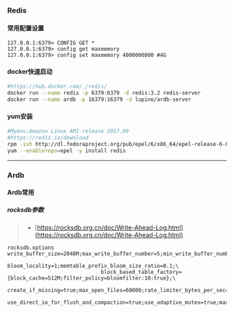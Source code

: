 ### Redis
#### 常用配置设置
```
127.0.0.1:6379> CONFIG GET *
127.0.0.1:6379> config get maxmemory
127.0.0.1:6379> config set maxmemory 4000000000 #4G
```
#### docker快速启动
```bash
#https://hub.docker.com/_/redis/
docker run --name redis -p 6379:6379 -d redis:3.2 redis-server
docker run --name ardb -p 16379:16379 -d lupino/ardb-server
```
#### yum安装
```bash
#Myenv:Amazon Linux AMI release 2017.09
#https://redis.io/download
rpm -ivh http://dl.fedoraproject.org/pub/epel/6/x86_64/epel-release-6-8.noarch.rpm
yum --enablerepo=epel -y install redis
```



---

### Ardb
#### Ardb常用
##### rocksdb参数
> - [https://rocksdb.org.cn/doc/Write-Ahead-Log.html](https://rocksdb.org.cn/doc/Write-Ahead-Log.html)

```
rocksdb.options               write_buffer_size=2048M;max_write_buffer_number=5;min_write_buffer_number_to_merge=2;compression=kSnappyCompression;\
                              bloom_locality=1;memtable_prefix_bloom_size_ratio=0.1;\
                              block_based_table_factory={block_cache=512M;filter_policy=bloomfilter:10:true};\
                              create_if_missing=true;max_open_files=60000;rate_limiter_bytes_per_sec=200M;\
                              use_direct_io_for_flush_and_compaction=true;use_adaptive_mutex=true;max_total_wal_size=20480M
```


